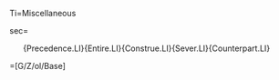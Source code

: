 Ti=Miscellaneous

sec=<ol>{Precedence.LI}{Entire.LI}{Construe.LI}{Sever.LI}{Counterpart.LI}</ol>

=[G/Z/ol/Base]
